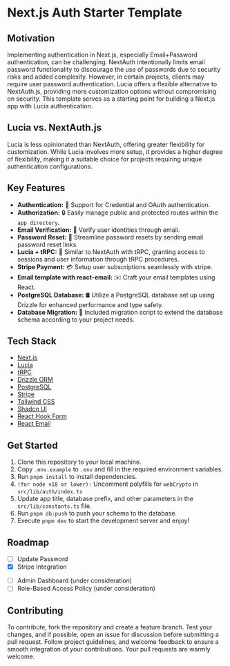 # Next.js Auth Starter Template

## Motivation

Implementing authentication in Next.js, especially Email+Password authentication, can be challenging. NextAuth intentionally limits email password functionality to discourage the use of passwords due to security risks and added complexity. However, in certain projects, clients may require user password authentication. Lucia offers a flexible alternative to NextAuth.js, providing more customization options without compromising on security. This template serves as a starting point for building a Next.js app with Lucia authentication.

## Lucia vs. NextAuth.js

Lucia is less opinionated than NextAuth, offering greater flexibility for customization. While Lucia involves more setup, it provides a higher degree of flexibility, making it a suitable choice for projects requiring unique authentication configurations.

## Key Features

- **Authentication:** 💼 Support for Credential and OAuth authentication.
- **Authorization:** 🔒 Easily manage public and protected routes within the `app directory`.
- **Email Verification:** 📧 Verify user identities through email.
- **Password Reset:** 🔑 Streamline password resets by sending email password reset links.
- **Lucia + tRPC:** 🔄 Similar to NextAuth with tRPC, granting access to sessions and user information through tRPC procedures.
- **Stripe Payment:** 💳 Setup user subscriptions seamlessly with stripe.
- **Email template with react-email:** ✉️ Craft your email templates using React.
- **PostgreSQL Database:** 🛢️ Utilize a PostgreSQL database set up using Drizzle for enhanced performance and type safety.
- **Database Migration:** 🚀 Included migration script to extend the database schema according to your project needs.

## Tech Stack

- [Next.js](https://nextjs.org)
- [Lucia](https://lucia-auth.com/)
- [tRPC](https://trpc.io)
- [Drizzle ORM](https://orm.drizzle.team/)
- [PostgreSQL](https://www.postgresql.org/)
- [Stripe](https://stripe.com/)
- [Tailwind CSS](https://tailwindcss.com)
- [Shadcn UI](https://ui.shadcn.com/)
- [React Hook Form](https://www.react-hook-form.com/)
- [React Email](https://react.email/)

## Get Started

1. Clone this repository to your local machine.
2. Copy `.env.example` to `.env` and fill in the required environment variables.
3. Run `pnpm install` to install dependencies.
4. `(for node v18 or lower):` Uncomment polyfills for `webCrypto` in `src/lib/auth/index.ts`
5. Update app title, database prefix, and other parameters in the `src/lib/constants.ts` file.
6. Run `pnpm db:push` to push your schema to the database.
7. Execute `pnpm dev` to start the development server and enjoy!

## Roadmap

- [ ] Update Password
- [x] Stripe Integration
<!-- - [x] API Rate-Limiting see branch - [upstash-ratelimiting](https://github.com/iamtouha/next-lucia-auth/tree/upstash-ratelimiting) -->
- [ ] Admin Dashboard (under consideration)
- [ ] Role-Based Access Policy (under consideration)

## Contributing

To contribute, fork the repository and create a feature branch. Test your changes, and if possible, open an issue for discussion before submitting a pull request. Follow project guidelines, and welcome feedback to ensure a smooth integration of your contributions. Your pull requests are warmly welcome.
